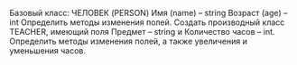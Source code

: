 Базовый класс:
ЧЕЛОВЕК (PERSON)
Имя (name) – string
Возраст (age) – int
Определить методы изменения полей.
Создать производный класс TEACHER, имеющий поля Предмет – string и Количество
часов – int. Определить методы изменения полей, а также увеличения и уменьшения
часов.
